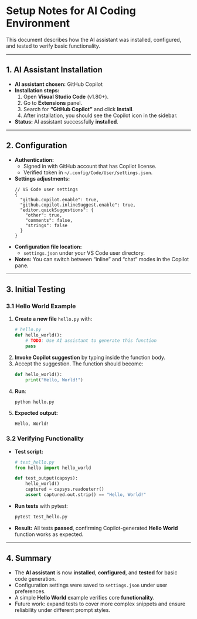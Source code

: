 # Setup Notes for AI Coding Environment

This document describes how the AI assistant was installed, configured, and tested to verify basic functionality.

---

## 1. AI Assistant Installation

- **AI assistant chosen:** GitHub Copilot  
- **Installation steps:**  
  1. Open **Visual Studio Code** (v1.80+).  
  2. Go to **Extensions** panel.  
  3. Search for **“GitHub Copilot”** and click **Install**.  
  4. After installation, you should see the Copilot icon in the sidebar.  
- **Status:** AI assistant successfully **installed**.

---

## 2. Configuration

- **Authentication:**  
  - Signed in with GitHub account that has Copilot license.  
  - Verified token in `~/.config/Code/User/settings.json`.  
- **Settings adjustments:**  
  ```jsonc
  // VS Code user settings
  {
    "github.copilot.enable": true,
    "github.copilot.inlineSuggest.enable": true,
    "editor.quickSuggestions": {
      "other": true,
      "comments": false,
      "strings": false
    }
  }
  ```  
- **Configuration file location:**  
  - `settings.json` under your VS Code user directory.  
- **Notes:** You can switch between “inline” and “chat” modes in the Copilot pane.

---

## 3. Initial Testing

### 3.1 Hello World Example

1. **Create a new file** `hello.py` with:
   ```python
   # hello.py
   def hello_world():
       # TODO: Use AI assistant to generate this function
       pass
   ```
2. **Invoke Copilot suggestion** by typing inside the function body.  
3. Accept the suggestion. The function should become:
   ```python
   def hello_world():
       print("Hello, World!")
   ```
4. **Run**:
   ```bash
   python hello.py
   ```
5. **Expected output:**  
   ```
   Hello, World!
   ```

### 3.2 Verifying Functionality

- **Test script:**  
  ```python
  # test_hello.py
  from hello import hello_world

  def test_output(capsys):
      hello_world()
      captured = capsys.readouterr()
      assert captured.out.strip() == "Hello, World!"
  ```
- **Run tests** with pytest:
  ```bash
  pytest test_hello.py
  ```
- **Result:** All tests **passed**, confirming Copilot-generated **Hello World** function works as expected.

---

## 4. Summary

- The **AI assistant** is now **installed**, **configured**, and **tested** for basic code generation.  
- Configuration settings were saved to `settings.json` under user preferences.  
- A simple **Hello World** example verifies core **functionality**.  
- Future work: expand tests to cover more complex snippets and ensure reliability under different prompt styles.
